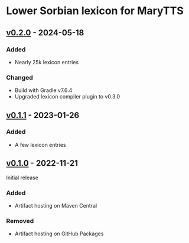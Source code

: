 Lower Sorbian lexicon for MaryTTS
=================================

[v0.2.0] - 2024-05-18
---------------------

### Added

- Nearly 25k lexicon entries

### Changed

- Build with Gradle v7.6.4
- Upgraded lexicon compiler plugin to v0.3.0

[v0.1.1] - 2023-01-26
---------------------

### Added

- A few lexicon entries

[v0.1.0] - 2022-11-21
---------------------

Initial release

### Added

- Artifact hosting on Maven Central

### Removed

- Artifact hosting on GitHub Packages

[v0.2.0]: https://github.com/marytts/marytts-lexicon-dsb/releases/tag/v0.2.0
[v0.1.1]: https://github.com/marytts/marytts-lexicon-dsb/releases/tag/v0.1.1
[v0.1.0]: https://github.com/marytts/marytts-lexicon-dsb/releases/tag/v0.1.0
